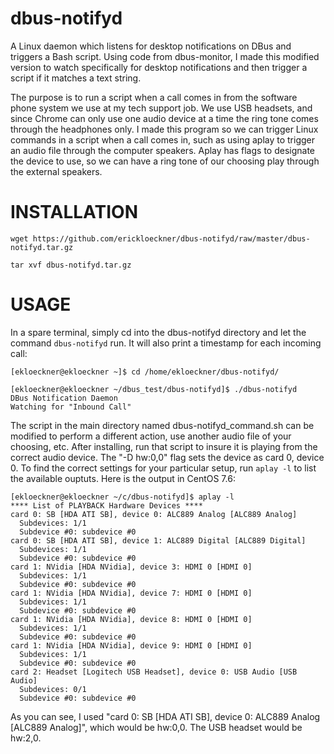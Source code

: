 # dbus-notifyd
A Linux daemon which listens for desktop notifications on DBus and triggers a Bash script. Using code from dbus-monitor, I made this modified version to watch specifically for desktop notifications and then trigger a script if it matches a text string.

The purpose is to run a script when a call comes in from the software phone system we use at my tech support job. We use USB headsets, and since Chrome can only use one audio device at a time the ring tone comes through the headphones only. I made this program so we can trigger Linux commands in a script when a call comes in, such as using aplay to trigger an audio file through the computer speakers. Aplay has flags to designate the device to use, so we can have a ring tone of our choosing play through the external speakers.

# INSTALLATION

```
wget https://github.com/erickloeckner/dbus-notifyd/raw/master/dbus-notifyd.tar.gz
```

```
tar xvf dbus-notifyd.tar.gz
```

# USAGE

In a spare terminal, simply cd into the dbus-notifyd directory and let the command ```dbus-notifyd``` run. It will also print a timestamp for each incoming call:

```
[ekloeckner@ekloeckner ~]$ cd /home/ekloeckner/dbus-notifyd/
```

```
[ekloeckner@ekloeckner ~/dbus_test/dbus-notifyd]$ ./dbus-notifyd
DBus Notification Daemon
Watching for "Inbound Call"
```

The script in the main directory named dbus-notifyd_command.sh can be modified to perform a different action, use another audio file of your choosing, etc. After installing, run that script to insure it is playing from the correct audio device. The "-D hw:0,0" flag sets the device as card 0, device 0. To find the correct settings for your particular setup, run ```aplay -l``` to list the available ouptuts. Here is the output in CentOS 7.6:

```
[ekloeckner@ekloeckner ~/c/dbus-notifyd]$ aplay -l
**** List of PLAYBACK Hardware Devices ****
card 0: SB [HDA ATI SB], device 0: ALC889 Analog [ALC889 Analog]
  Subdevices: 1/1
  Subdevice #0: subdevice #0
card 0: SB [HDA ATI SB], device 1: ALC889 Digital [ALC889 Digital]
  Subdevices: 1/1
  Subdevice #0: subdevice #0
card 1: NVidia [HDA NVidia], device 3: HDMI 0 [HDMI 0]
  Subdevices: 1/1
  Subdevice #0: subdevice #0
card 1: NVidia [HDA NVidia], device 7: HDMI 0 [HDMI 0]
  Subdevices: 1/1
  Subdevice #0: subdevice #0
card 1: NVidia [HDA NVidia], device 8: HDMI 0 [HDMI 0]
  Subdevices: 1/1
  Subdevice #0: subdevice #0
card 1: NVidia [HDA NVidia], device 9: HDMI 0 [HDMI 0]
  Subdevices: 1/1
  Subdevice #0: subdevice #0
card 2: Headset [Logitech USB Headset], device 0: USB Audio [USB Audio]
  Subdevices: 0/1
  Subdevice #0: subdevice #0
  ```
  
  As you can see, I used "card 0: SB [HDA ATI SB], device 0: ALC889 Analog [ALC889 Analog]", which would be hw:0,0. The USB headset would be hw:2,0.
